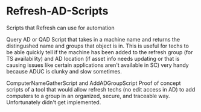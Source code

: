 # Refresh-AD-Scripts
Scripts that Refresh can use for automation


Query AD or QAD
Script that takes in a machine name and returns the distingushed name and groups that object is in. This is useful for techs to be able quickly tell if the machine has been added to the refresh group (for TS availability) and AD location (if asset info needs updating or that is causing issues like certain applications aren't available in SC)
very handy because ADUC is clunky and slow sometimes.


ComputerNameGatherScript and AddADGroupScript
Proof of concept scripts of a tool that would allow refresh techs (no edit access in AD) to add computers to a group in an organized, secure, and traceable way. 
Unfortunately didn't get implemented.
